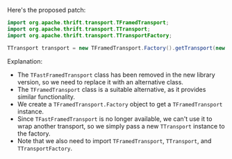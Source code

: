Here's the proposed patch:
```java
import org.apache.thrift.transport.TFramedTransport;
import org.apache.thrift.transport.TTransport;
import org.apache.thrift.transport.TTransportFactory;

TTransport transport = new TFramedTransport.Factory().getTransport(new TTransport());
```
Explanation:

* The `TFastFramedTransport` class has been removed in the new library version, so we need to replace it with an alternative class.
* The `TFramedTransport` class is a suitable alternative, as it provides similar functionality.
* We create a `TFramedTransport.Factory` object to get a `TFramedTransport` instance.
* Since `TFastFramedTransport` is no longer available, we can't use it to wrap another transport, so we simply pass a new `TTransport` instance to the factory.
* Note that we also need to import `TFramedTransport`, `TTransport`, and `TTransportFactory`.